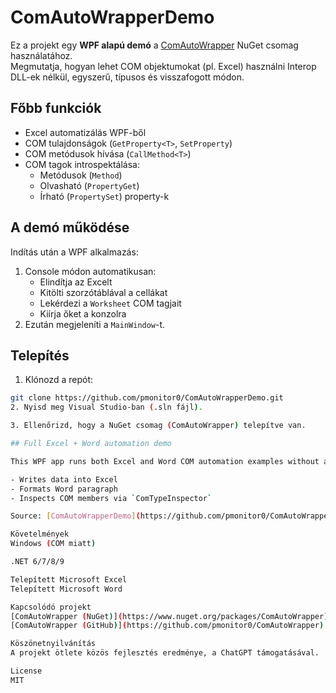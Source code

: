 # ComAutoWrapperDemo

Ez a projekt egy **WPF alapú demó** a [ComAutoWrapper](https://www.nuget.org/packages/ComAutoWrapper) NuGet csomag használatához.  
Megmutatja, hogyan lehet COM objektumokat (pl. Excel) használni Interop DLL-ek nélkül, egyszerű, típusos és visszafogott módon.

## Főbb funkciók

- Excel automatizálás WPF-ből
- COM tulajdonságok (`GetProperty<T>`, `SetProperty`)
- COM metódusok hívása (`CallMethod<T>`)
- COM tagok introspektálása:  
  - Metódusok (`Method`)
  - Olvasható (`PropertyGet`)
  - Írható (`PropertySet`) property-k

## A demó működése

Indítás után a WPF alkalmazás:

1. Console módon automatikusan:
   - Elindítja az Excelt
   - Kitölti szorzótáblával a cellákat
   - Lekérdezi a `Worksheet` COM tagjait
   - Kiírja őket a konzolra
2. Ezután megjeleníti a `MainWindow`-t.

## Telepítés

1. Klónozd a repót:
```bash
git clone https://github.com/pmonitor0/ComAutoWrapperDemo.git
2. Nyisd meg Visual Studio-ban (.sln fájl).

3. Ellenőrizd, hogy a NuGet csomag (ComAutoWrapper) telepítve van.

## Full Excel + Word automation demo

This WPF app runs both Excel and Word COM automation examples without any Interop DLLs:

- Writes data into Excel
- Formats Word paragraph
- Inspects COM members via `ComTypeInspector`

Source: [ComAutoWrapperDemo](https://github.com/pmonitor0/ComAutoWrapperDemo)

Követelmények
Windows (COM miatt)

.NET 6/7/8/9

Telepített Microsoft Excel
Telepített Microsoft Word

Kapcsolódó projekt
[ComAutoWrapper (NuGet)](https://www.nuget.org/packages/ComAutoWrapper)
[ComAutoWrapper (GitHub)](https://github.com/pmonitor0/ComAutoWrapper)

Köszönetnyilvánítás
A projekt ötlete közös fejlesztés eredménye, a ChatGPT támogatásával.

License
MIT